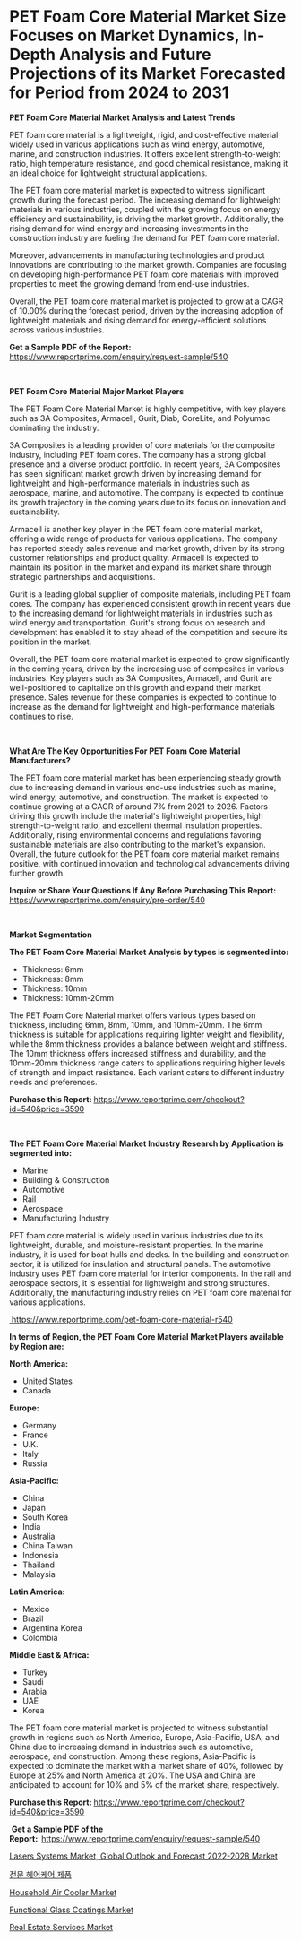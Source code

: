 <p><h1>PET Foam Core Material Market Size Focuses on Market Dynamics, In-Depth Analysis and Future Projections of its Market Forecasted for Period from 2024 to 2031</h1></p><p><strong>PET Foam Core Material Market Analysis and Latest Trends</strong></p>
<p><p>PET foam core material is a lightweight, rigid, and cost-effective material widely used in various applications such as wind energy, automotive, marine, and construction industries. It offers excellent strength-to-weight ratio, high temperature resistance, and good chemical resistance, making it an ideal choice for lightweight structural applications.</p><p>The PET foam core material market is expected to witness significant growth during the forecast period. The increasing demand for lightweight materials in various industries, coupled with the growing focus on energy efficiency and sustainability, is driving the market growth. Additionally, the rising demand for wind energy and increasing investments in the construction industry are fueling the demand for PET foam core material.</p><p>Moreover, advancements in manufacturing technologies and product innovations are contributing to the market growth. Companies are focusing on developing high-performance PET foam core materials with improved properties to meet the growing demand from end-use industries.</p><p>Overall, the PET foam core material market is projected to grow at a CAGR of 10.00% during the forecast period, driven by the increasing adoption of lightweight materials and rising demand for energy-efficient solutions across various industries.</p></p>
<p><strong>Get a Sample PDF of the Report:&nbsp;</strong> <a href="https://www.reportprime.com/enquiry/request-sample/540">https://www.reportprime.com/enquiry/request-sample/540</a></p>
<p>&nbsp;</p>
<p><strong>PET Foam Core Material Major Market Players</strong></p>
<p><p>The PET Foam Core Material Market is highly competitive, with key players such as 3A Composites, Armacell, Gurit, Diab, CoreLite, and Polyumac dominating the industry. </p><p>3A Composites is a leading provider of core materials for the composite industry, including PET foam cores. The company has a strong global presence and a diverse product portfolio. In recent years, 3A Composites has seen significant market growth driven by increasing demand for lightweight and high-performance materials in industries such as aerospace, marine, and automotive. The company is expected to continue its growth trajectory in the coming years due to its focus on innovation and sustainability.</p><p>Armacell is another key player in the PET foam core material market, offering a wide range of products for various applications. The company has reported steady sales revenue and market growth, driven by its strong customer relationships and product quality. Armacell is expected to maintain its position in the market and expand its market share through strategic partnerships and acquisitions.</p><p>Gurit is a leading global supplier of composite materials, including PET foam cores. The company has experienced consistent growth in recent years due to the increasing demand for lightweight materials in industries such as wind energy and transportation. Gurit's strong focus on research and development has enabled it to stay ahead of the competition and secure its position in the market.</p><p>Overall, the PET foam core material market is expected to grow significantly in the coming years, driven by the increasing use of composites in various industries. Key players such as 3A Composites, Armacell, and Gurit are well-positioned to capitalize on this growth and expand their market presence. Sales revenue for these companies is expected to continue to increase as the demand for lightweight and high-performance materials continues to rise.</p></p>
<p>&nbsp;</p>
<p><strong>What Are The Key Opportunities For PET Foam Core Material Manufacturers?</strong></p>
<p><p>The PET foam core material market has been experiencing steady growth due to increasing demand in various end-use industries such as marine, wind energy, automotive, and construction. The market is expected to continue growing at a CAGR of around 7% from 2021 to 2026. Factors driving this growth include the material's lightweight properties, high strength-to-weight ratio, and excellent thermal insulation properties. Additionally, rising environmental concerns and regulations favoring sustainable materials are also contributing to the market's expansion. Overall, the future outlook for the PET foam core material market remains positive, with continued innovation and technological advancements driving further growth.</p></p>
<p><strong>Inquire or Share Your Questions If Any Before Purchasing This Report:</strong> <a href="https://www.reportprime.com/enquiry/pre-order/540">https://www.reportprime.com/enquiry/pre-order/540</a></p>
<p>&nbsp;</p>
<p><strong>Market Segmentation</strong></p>
<p><strong>The PET Foam Core Material Market Analysis by types is segmented into:</strong></p>
<p><ul><li>Thickness: 6mm</li><li>Thickness: 8mm</li><li>Thickness: 10mm</li><li>Thickness: 10mm-20mm</li></ul></p>
<p><p>The PET Foam Core Material market offers various types based on thickness, including 6mm, 8mm, 10mm, and 10mm-20mm. The 6mm thickness is suitable for applications requiring lighter weight and flexibility, while the 8mm thickness provides a balance between weight and stiffness. The 10mm thickness offers increased stiffness and durability, and the 10mm-20mm thickness range caters to applications requiring higher levels of strength and impact resistance. Each variant caters to different industry needs and preferences.</p></p>
<p><strong>Purchase this Report:&nbsp;</strong><a href="https://www.reportprime.com/checkout?id=540&price=3590">https://www.reportprime.com/checkout?id=540&price=3590</a></p>
<p>&nbsp;</p>
<p><strong>The PET Foam Core Material Market Industry Research by Application is segmented into:</strong></p>
<p><ul><li>Marine</li><li>Building & Construction</li><li>Automotive</li><li>Rail</li><li>Aerospace</li><li>Manufacturing Industry</li></ul></p>
<p><p>PET foam core material is widely used in various industries due to its lightweight, durable, and moisture-resistant properties. In the marine industry, it is used for boat hulls and decks. In the building and construction sector, it is utilized for insulation and structural panels. The automotive industry uses PET foam core material for interior components. In the rail and aerospace sectors, it is essential for lightweight and strong structures. Additionally, the manufacturing industry relies on PET foam core material for various applications.</p></p>
<p><a href="https://www.reportprime.com/pet-foam-core-material-r540">&nbsp;https://www.reportprime.com/pet-foam-core-material-r540</a></p>
<p><strong>In terms of Region, the PET Foam Core Material Market Players available by Region are:</strong></p>
<p>
    <p> <strong> North America: </strong>
        <ul>
            <li>United States</li>
            <li>Canada</li>
        </ul>
        </p> 
    <p> <strong> Europe: </strong>
        <ul>
            <li>Germany</li>
            <li>France</li>
            <li>U.K.</li>
            <li>Italy</li>
            <li>Russia</li>
        </ul>
        </p> 
    <p> <strong> Asia-Pacific: </strong>
        <ul>
            <li>China</li>
            <li>Japan</li>
            <li>South Korea</li>
            <li>India</li>
            <li>Australia</li>
            <li>China Taiwan</li>
            <li>Indonesia</li>
            <li>Thailand</li>
            <li>Malaysia</li>
        </ul>
        </p> 
    <p> <strong> Latin America: </strong>
        <ul>
            <li>Mexico</li>
            <li>Brazil</li>
            <li>Argentina Korea</li>
            <li>Colombia</li>
        </ul>
        </p> 
    <p> <strong> Middle East & Africa: </strong>
        <ul>
            <li>Turkey</li>
            <li>Saudi</li>
            <li>Arabia</li>
            <li>UAE</li>
            <li>Korea</li>
        </ul>
    </p>
    </p>
<p><p>The PET foam core material market is projected to witness substantial growth in regions such as North America, Europe, Asia-Pacific, USA, and China due to increasing demand in industries such as automotive, aerospace, and construction. Among these regions, Asia-Pacific is expected to dominate the market with a market share of 40%, followed by Europe at 25% and North America at 20%. The USA and China are anticipated to account for 10% and 5% of the market share, respectively.</p></p>
<p><strong>Purchase this Report: </strong><a href="https://www.reportprime.com/checkout?id=540&price=3590">https://www.reportprime.com/checkout?id=540&price=3590</a></p>
<p>&nbsp;<strong>Get a Sample PDF of the Report:&nbsp;&nbsp;</strong><a href="https://www.reportprime.com/enquiry/request-sample/540">https://www.reportprime.com/enquiry/request-sample/540</a></p>
<p><strong></strong></p>
<p><p><a href="https://medium.com/@pelloscooterist_44143/global-lasers-systems-market-global-outlook-and-forecast-2022-2028-market-size-is-expected-to-c924ba945849">Lasers Systems Market, Global Outlook and Forecast 2022-2028 Market</a></p><p><a href="https://medium.com/@tammyholmes1955/%EC%A0%84%EB%AC%B8-%ED%97%A4%EC%96%B4%EC%BC%80%EC%96%B4-%EC%A0%9C%ED%92%88-%EC%8B%9C%EC%9E%A5-%EA%B8%80%EB%A1%9C%EB%B2%8C-%EB%B0%8F-%EC%A7%80%EC%97%AD%EC%A0%81-%EB%B6%84%EC%84%9D-%EC%A7%80%EC%97%AD-%EA%B5%AD%EA%B0%80-%EC%88%98%EC%A4%80-%EB%B6%84%EC%84%9D-%EB%B0%8F-%EA%B2%BD%EC%9F%81-%ED%92%8D%EA%B2%BD%EC%97%90-%EC%B4%88%EC%A0%90%EC%9D%84-%EB%A7%9E%EC%B6%98-%EA%B2%B0%EA%B3%BC-26970e74b362">전문 헤어케어 제품</a></p><p><a href="https://www.linkedin.com/pulse/exploring-household-air-cooler-market-dynamics-global-izfke">Household Air Cooler Market</a></p><p><a href="https://github.com/sardarp081/Market-Research-Report-List-1/blob/main/functional-glass-coatings-market.md">Functional Glass Coatings Market</a></p><p><a href="https://issuu.com/reportprime-2/docs/real-estate-services-market-size-2030.pptx">Real Estate Services Market</a></p></p>